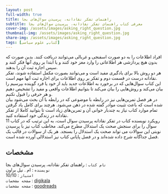 ```yaml
---
layout: post
full-width: true
title: راهنمای تفکر نقادانه، پرسیدن سوال‌های بجا
subtitle: معرفی کتاب راهنمای تفکر نقادانه، پرسیدن سوال‌های بجا
cover-img: /assets/images/asking_right_question.jpg
thumbnail-img: /assets/images/asking_right_question.jpg
share-img: /assets/images/asking_right_question.jpg
tags: [کتاب, علوم سیاسی]
---
```


افراد اطلاعات را به دو صورت اسفنجی و غربالی می‌توانند دریافت کنند. بدین صورت که بدون هیچ پردازشی هر اطلاعاتی را وارد مغز خود کنند و یا ابتدا بر روی آنها فکر کنند و سپس اجازه ثبت آن را بدهند.  
هر دو روش بالا برای یادگیری مفید است و می‌توانند بصورت مکمل استفاده شوند، تفکر نقادانه درست در قسمت دوم و تفکر بر روی اطلاعات برای اجازه ثبت آنها مهم است.  
این کتاب سوال‌هایی که در برخورد به اطلاعات جدید باید از خود یا فرد گوینده بپرسیم را بیان می‌کند و روش‌هایی را بیان می‌کند تا بتوانیم اطلاعات واقعی و مفید را تشخیص دهیم و هر حرفی را قبول نکنیم.  
در هر فصل تمرین‌هایی نیز در رابطه با موضوعی که در رابطه با آن بحث می‌شود بیان شده است که باعث تثبیت موادر گفته شده در ذهن می‌شود. هرچند برای کامل یاد گرفتن تمام موارد کتاب نیاز به چندبار خوانی آن و تمرین‌های زیاد است تا بتوانید کاملا از تفکر نقادانه در زندگی خود استفاده کنید.  
رویکرد نویسنده کتاب در تفکر نقادانه پرسیدن سوال است، به این ترتیب که در کتاب 11 سوال را برای سنجش صحت یک استدلال مطرح می‌کند. مخاطب کتاب نیز با پرسیدن نوبتی این سوالات می تواند صحت یک استدلال را بسنجد. هر یک از سوالات در قالب یک فصل جداگانه شرح داده شده‌اند و در فصل پایانی کتاب نیز استدلالی آورده شده است.

## مشخصات
`نام کتاب` :  راهنمای تفکر نقادانه، پرسیدن سوال‌های بجا   
`نویسنده` : ام . نیل براون  
`امتیاز` : 10/10  
`صفحه مشخصات` : [digikala](https://www.digikala.com/product/dkp-1808837/%DA%A9%D8%AA%D8%A7%D8%A8-%D8%B1%D8%A7%D9%87%D9%86%D9%85%D8%A7%DB%8C-%D8%AA%D9%81%DA%A9%D8%B1-%D9%86%D9%82%D8%A7%D8%AF%D8%A7%D9%86%D9%87-%D9%BE%D8%B1%D8%B3%DB%8C%D8%AF%D9%86-%D8%B3%D9%88%D8%A7%D9%84-%D9%87%D8%A7%DB%8C-%D8%A8%D9%87-%D8%AC%D8%A7-%D8%A7%D8%AB%D8%B1-%D8%A7%D9%85-%D9%86%DB%8C%D9%84-%D8%A8%D8%B1%D8%A7%D9%88%D9%86-%D9%88-%D8%A7%D8%B3%D8%AA%DB%8C%D9%88%D8%A7%D8%B1%D8%AA-%D8%A7%D9%85-%DA%A9%DB%8C%D9%84%DB%8C-%D8%A7%D9%86%D8%AA%D8%B4%D8%A7%D8%B1%D8%A7%D8%AA-%D9%85%DB%8C%D9%86%D9%88%DB%8C-%D8%AE%D8%B1%D8%AF)  
`صفحه مشخصات` : [goodreads](https://www.goodreads.com/book/show/394398.Asking_the_Right_Questions)  